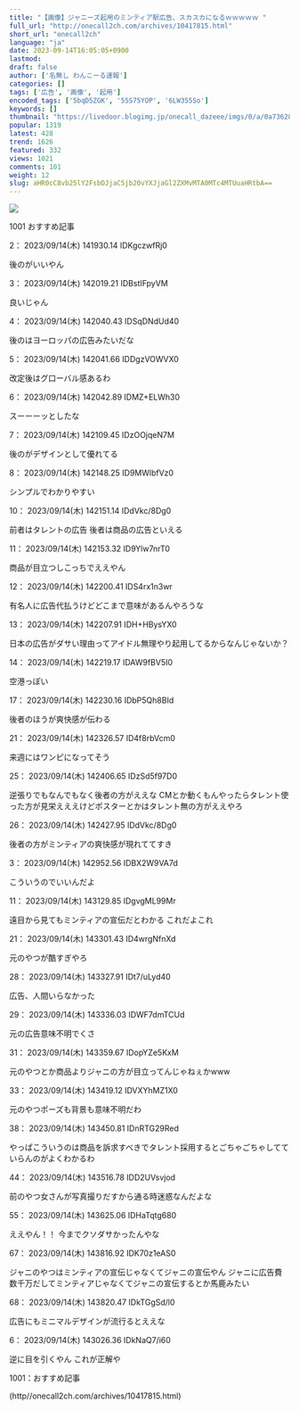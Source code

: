 ```yaml
---
title: "【画像】ジャニーズ起用のミンティア駅広告、スカスカになるｗｗｗｗｗ "
full_url: "http://onecall2ch.com/archives/10417815.html"
short_url: "onecall2ch"
language: "ja"
date: 2023-09-14T16:05:05+0900
lastmod: 
draft: false
author: ['名無し わんこーる速報']
categories: []
tags: ['広告', '画像', '起用']
encoded_tags: ['5bqD5ZGK', '55S75YOP', '6LW355So']
keywords: []
thumbnail: "https://livedoor.blogimg.jp/onecall_dazeee/imgs/0/a/0a73628e-s.jpg"
popular: 1319
latest: 428
trend: 1626
featured: 332
views: 1021
comments: 101
weight: 12
slug: aHR0cC8vb25lY2FsbDJjaC5jb20vYXJjaGl2ZXMvMTA0MTc4MTUuaHRtbA==
---
```


![](https://livedoor.blogimg.jp/onecall_dazeee/imgs/0/a/0a73628e-s.jpg)

<div> <p class='name2'> 1001 おすすめ記事</p> <p class='name2'>2： 2023/09/14(木) 141930.14 IDKgczwfRj0</p><p class='onecall'> 後のがいいやん </p> <p class='name2'>3： 2023/09/14(木) 142019.21 IDBstIFpyVM</p><p class='onecall'> 良いじゃん </p> <p class='name2'>4： 2023/09/14(木) 142040.43 IDSqDNdUd40</p><p class='onecall'> 後のはヨーロッパの広告みたいだな </p> <p class='name2'>5： 2023/09/14(木) 142041.66 IDDgzVOWVX0</p><p class='onecall'> 改定後はグ口ーバル感あるわ </p> <p class='name2'>6： 2023/09/14(木) 142042.89 IDMZ+ELWh30</p><p class='onecall'> スーーーッとしたな </p> <p class='name2'>7： 2023/09/14(木) 142109.45 IDzOOjqeN7M</p><p class='onecall'> 後のがデザインとして優れてる </p> <p class='name2'>8： 2023/09/14(木) 142148.25 ID9MWlbfVz0</p><p class='onecall'> シンプルでわかりやすい </p> <p class='name2'>10： 2023/09/14(木) 142151.14 IDdVkc/8Dg0</p><p class='onecall'> 前者はタレントの広告 後者は商品の広告といえる </p> <p class='name2'>11： 2023/09/14(木) 142153.32 ID9Ylw7nrT0</p><p class='onecall'> 商品が目立つしこっちでええやん </p> <p class='name2'>12： 2023/09/14(木) 142200.41 IDS4rx1n3wr</p><p class='onecall'> 有名人に広告代払うけどどこまで意味があるんやろうな </p> <p class='name2'>13： 2023/09/14(木) 142207.91 IDH+HBysYX0</p><p class='onecall'> 日本の広告がダサい理由ってアイドル無理やり起用してるからなんじゃないか？ </p> <p class='name2'>14： 2023/09/14(木) 142219.17 IDAW9fBV5I0</p><p class='onecall'> 空港っぽい </p> <p class='name2'>17： 2023/09/14(木) 142230.16 IDbP5Qh8BId</p><p class='onecall'> 後者のほうが爽快感が伝わる </p> <p class='name2'>21： 2023/09/14(木) 142326.57 ID4f8rbVcm0</p><p class='onecall'> 来週にはワンピになってそう </p> <p class='name2'>25： 2023/09/14(木) 142406.65 IDzSd5f97D0</p><p class='onecall'> 逆張りでもなんでもなく後者の方がええな CMとか動くもんやったらタレント使った方が見栄えええけどポスターとかはタレント無の方がええやろ </p> <p class='name2'>26： 2023/09/14(木) 142427.95 IDdVkc/8Dg0</p><p class='onecall'> 後者の方がミンティアの爽快感が現れててすき </p> <p class='name2'>3： 2023/09/14(木) 142952.56 IDBX2W9VA7d</p><p class='onecall'> こういうのでいいんだよ </p> <p class='name2'>11： 2023/09/14(木) 143129.85 IDgvgML99Mr</p><p class='onecall'> 遠目から見てもミンティアの宣伝だとわかる これだよこれ </p> <p class='name2'>21： 2023/09/14(木) 143301.43 ID4wrgNfnXd</p><p class='onecall'> 元のやつが酷すぎやろ </p> <p class='name2'>28： 2023/09/14(木) 143327.91 IDt7/uLyd40</p><p class='onecall'> 広告、人間いらなかった </p> <p class='name2'>29： 2023/09/14(木) 143336.03 IDWF7dmTCUd</p><p class='onecall'> 元の広告意味不明でくさ </p> <p class='name2'>31： 2023/09/14(木) 143359.67 IDopYZe5KxM</p><p class='onecall'> 元のやつとか商品よりジャニの方が目立ってんじゃねぇかwww </p> <p class='name2'>33： 2023/09/14(木) 143419.12 IDVXYhMZ1X0</p><p class='onecall'> 元のやつポーズも背景も意味不明だわ </p> <p class='name2'>38： 2023/09/14(木) 143450.81 IDnRTG29Red</p><p class='onecall'> やっぱこういうのは商品を訴求すべきでタレント採用するとごちゃごちゃしてていらんのがよくわかるわ </p> <p class='name2'>44： 2023/09/14(木) 143516.78 IDD2UVsvjod</p><p class='onecall'> 前のやつ女さんが写真撮りだすから通る時迷惑なんだよな </p> <p class='name2'>55： 2023/09/14(木) 143625.06 IDHaTqtg680</p><p class='onecall'> ええやん！！ 今までクソダサかったんやな </p> <p class='name2'>67： 2023/09/14(木) 143816.92 IDK70z1eAS0</p><p class='onecall'> ジャニのやつはミンティアの宣伝じゃなくてジャニの宣伝やん ジャニに広告費数千万だしてミンティアじゃなくてジャニの宣伝するとか馬鹿みたい </p> <p class='name2'>68： 2023/09/14(木) 143820.47 IDkTGgSd/l0</p><p class='onecall'> 広告にもミニマルデザインが流行るとええな </p> <p class='name2'>6： 2023/09/14(木) 143026.36 IDkNaQ7/i60</p><p class='onecall'> 逆に目を引くやん これが正解や </p> <p class='name2'>1001：おすすめ記事</p> </div>

(http//onecall2ch.com/archives/10417815.html)
